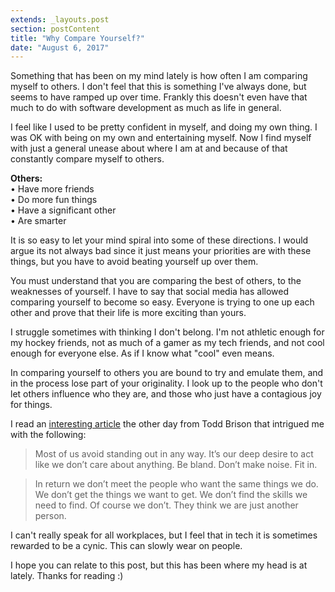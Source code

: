 ```yaml
---
extends: _layouts.post
section: postContent
title: "Why Compare Yourself?"
date: "August 6, 2017"
---
```


Something that has been on my mind lately is how often I am comparing myself to others. I don't feel that this is something I've always done, but seems to have ramped up over time. Frankly this doesn't even have that much to do with software development as much as life in general.

I feel like I used to be pretty confident in myself, and doing my own thing. I was OK with being on my own and entertaining myself. Now I find myself with just a general unease about where I am at and because of that constantly compare myself to others.

<strong>Others:</strong><br />
&bull; Have more friends<br />
&bull; Do more fun things<br />
&bull; Have a significant other<br />
&bull; Are smarter<br />

It is so easy to let your mind spiral into some of these directions. I would argue its not always bad since it just means your priorities are with these things, but you have to avoid beating yourself up over them.

You must understand that you are comparing the best of others, to the weaknesses of yourself. I have to say that social media has allowed comparing yourself to become so easy. Everyone is trying to one up each other and prove that their life is more exciting than yours.

I struggle sometimes with thinking I don't belong. I'm not athletic enough for my hockey friends, not as much of a gamer as my tech friends, and not cool enough for everyone else. As if I know what "cool" even means.

In comparing yourself to others you are bound to try and emulate them, and in the process lose part of your originality. I look up to the people who don't let others influence who they are, and those who just have a contagious joy for things.

I read an <a href="https://medium.com/personal-growth/the-law-of-attraction-for-practical-people-768c05065b44">interesting article</a> the other day from Todd Brison that intrigued me with the following:

> Most of us avoid standing out in any way. It’s our deep desire to act like we don’t care about anything. Be bland. Don’t make noise. Fit in.

> In return we don’t meet the people who want the same things we do. We don’t get the things we want to get. We don’t find the skills we need to find. Of course we don’t. They think we are just another person.

I can't really speak for all workplaces, but I feel that in tech it is sometimes rewarded to be a cynic. This can slowly wear on people.

I hope you can relate to this post, but this has been where my head is at lately. Thanks for reading :)
